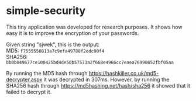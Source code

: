 # simple-security
This tiny application was developed for research purposes. It shows how easy it is to improve the encryption of your passwords.

Given string "sjwek", this is the output:
<br/>
MD5: `f7555550813a7c9efa49788f2edc90f4`
<br/>
SHA256: `bb0b049677ce100425bd4de50b57573a2f668e4966cc7eaea76990652fbf05aa`

By running the MD5 hash through https://hashkiller.co.uk/md5-decrypter.aspx it was decrypted in 307ms. However, by running the SHA256 hash 
through https://md5hashing.net/hash/sha256 it showed that it failed to decrypt it.
